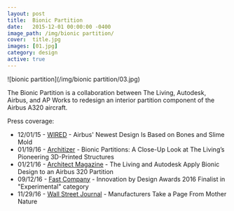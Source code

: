 ```yaml
---
layout: post
title:  Bionic Partition
date:   2015-12-01 00:00:00 -0400
image_path:	/img/bionic partition/
cover:  title.jpg
images: [01.jpg]
category: design
active: true
---
```


![bionic partition](/img/bionic partition/03.jpg)

The Bionic Partition is a collaboration between The Living, Autodesk, Airbus, and AP Works to redesign an interior partition component of the Airbus A320 aircraft.

Press coverage:

- 12/01/15 - [WIRED](https://www.google.com/url?sa=t&rct=j&q=&esrc=s&source=web&cd=7&cad=rja&uact=8&ved=0ahUKEwjy3ruM1c_QAhXH1CYKHfPJCF8QFgg5MAY&url=https%3A%2F%2Fwww.wired.com%2F2015%2F12%2Fairbuss-newest-design-is-based-on-slime-mold-and-bones%2F&usg=AFQjCNGyd3C11rrExx-TtvNdNWS1nLjORA&sig2=EOZkZbrBiRqJxME1FLnUXw&bvm=bv.139782543,d.eWE) - Airbus' Newest Design Is Based on Bones and Slime Mold
- 01/19/16 - [Architizer](http://architizer.com/blog/bionic-partitions-the-living/) - Bionic Partitions: A Close-Up Look at The Living’s Pioneering 3D-Printed Structures
- 01/21/16 - [Architect Magazine](https://www.google.com/url?sa=t&rct=j&q=&esrc=s&source=web&cd=14&cad=rja&uact=8&ved=0ahUKEwjy3ruM1c_QAhXH1CYKHfPJCF8QFghUMA0&url=http%3A%2F%2Fwww.architectmagazine.com%2Ftechnology%2Fthe-living-and-autodesk-apply-bionic-design-to-an-airbus-320-partition_o&usg=AFQjCNHAAIIhcpJ5KSbzQxiORJwrTtmEkA&sig2=NRS4TIw0fdDdGQHjMmYu5A&bvm=bv.139782543,d.eWE) - The Living and Autodesk Apply Bionic Design to an Airbus 320 Partition
- 09/12/16 - [Fast Company](https://www.fastcodesign.com/product/bionic-partition) - Innovation by Design Awards 2016 Finalist in "Experimental" category
- 11/29/16 - [Wall Street Journal](http://www.wsj.com/articles/manufacturers-take-a-page-from-mother-nature-1480420802?emailToken=JRrzdvh4aHuUitY3Z8w53Vs1YKADF/KTS0nMaWzDOUWJvTnNqO2sgqsvgN7ypGSzRUtgotYN83MlSHiI3DoyAJXJy+Yl) - Manufacturers Take a Page From Mother Nature
